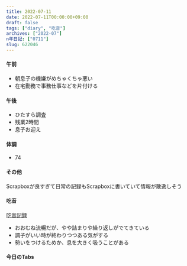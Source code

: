 ```yaml
---
title: 2022-07-11
date: 2022-07-11T00:00:00+09:00
draft: false
tags: ["diary", "吃音"]
archives: ["2022-07"]
n年日記: ["0711"]
slug: 622046
---
```

#### 午前
- 朝息子の機嫌がめちゃくちゃ悪い
- 在宅勤務で事務仕事などを片付ける
#### 午後
- ひたすら調査
- 残業2時間
- 息子お迎え
#### 体調
- 74
#### その他
Scrapboxが良すぎて日常の記録もScrapboxに書いていて情報が散逸しそう
#### 吃音
[吃音記録](https://scrapbox.io/sk85/吃音記録)
- おおむね流暢だが、やや詰まりや繰り返しがでてきている
- 調子がいい時が終わりつつある気がする
- 勢いをつけるためか、息を大きく吸うことがある
#### 今日のTabs